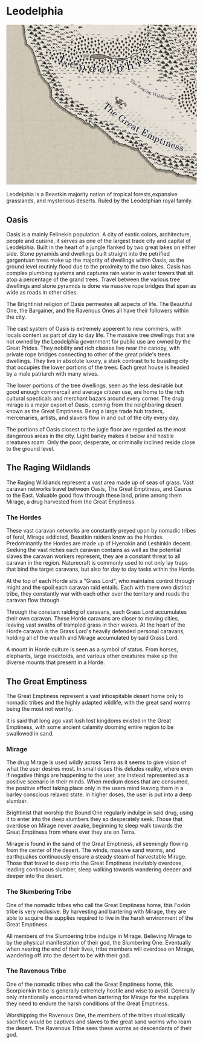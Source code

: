# Leodelphia

![img](LeodelphiaMap.png)

Leodelphia is a Beastkin majority nation of tropical forests,expansive grasslands, and mysterious deserts. Ruled by the Leodelphian royal family.

## Oasis

Oasis is a mainly Felinekin population. A city of exotic colors, architecture, people and cuisine, it serves as one of the largest trade city and capital of Leodelphia. Built in the heart of a jungle flanked by two great lakes on either side. Stone pyramids and dwellings built straight into the petrified gargantuan trees make up the majority of dwellings within Oasis, as the ground level routinly flood due to the proximity to the two lakes. Oasis has complex plumbing systems and captures rain water in water towers that sit atop a percentage of the grand trees. Travel between the various tree dwellings and stone pyramids is done via massive rope bridges that span as wide as roads in other cities.

The Brightinist religion of Oasis permeates all aspects of life. The Beautiful One, the Bargainer, and the Ravenous Ones all have their followers within the city.

The cast system of Oasis is extremely apperent to new commers, with locals content as part of day to day life. The massive tree dwellings that are not owned by the Leodelphia government for public use are owned by the Great Prides. They nobility and rich classes live near the canopy, with private rope bridges connecting to other of the great pride's trees dwellings. They live in absolute luxury, a stark contrast to to bussling city that occupies the lower portions of the trees. Each great house is headed by a male patriarch with many wives.

The lower portions of the tree dwellings, seen as the less desirable but good enough commercail and average citizen use, are home to the rich cultural specticals and merchant bazars around every corner. The drug mirage is a major export of Oasis, coming from the neighboring desert known as the Great Emptiness. Being a large trade hub traders, mercenaries, artists, and slavers flow in and out of the city every day.

The portions of Oasis closest to the jugle floor are regarded as the most dangerous areas in the city. Light barley makes it below and hostile creatures roam. Only the poor, desperate, or criminally inclined reside close to the ground level.

## The Raging Wildlands

The Raging Wildlands represent a vast area made up of seas of grass. Vast caravan networks travel between Oasis, The Great Emptiness, and Caurus to the East. Valuable good flow through these land, prime among them Mirage, a drug harvested from the Great Emptiness.

### The Hordes

These vast caravan networks are constantly preyed upon by nomadic tribes of feral, Mirage addicted, Beastkin raiders know as the Hordes. Predominantly the Hordes are made up of Hyenakin and Leshinkin decent. Seeking the vast riches each caravan contains as well as the potential slaves the caravan workers represent, they are a constant threat to all caravan in the region. Naturecraft is commonly used to not only lay traps that bind the target caravans, but also for day to day tasks within the Horde.

At the top of each Horde sits a "Grass Lord", who maintains control through might and the spoil each caravan raid entails. Each with there own distinct tribe, they constantly war with each other over the territory and roads the caravan flow through.

Through the constant raiding of caravans, each Grass Lord accumulates their own caravan. These Horde caravans are closer to moving cities, leaving vast swaths of trampled grass in their wakes. At the heart of the Horde caravan is the Grass Lord's heavily defended personal caravans, holding all of the wealth and Mirage accumulated by said Grass Lord.

A mount in Horde culture is seen as a symbol of status. From horses, elephants, large insectoids, and various other creatures make up the diverse mounts that present in a Horde.

## The Great Emptiness

The Great Emptiness represent a vast inhospitable desert home only to nomadic tribes and the highly adapted wildlife, with the great sand worms being the most not worthy.

It is said that long ago vast lush lost kingdoms existed in the Great Emptiness, with some ancient calamity dooming entire region to be swallowed in sand.

### Mirage

The drug Mirage is used wildly across Terra as it seems to give vision of what the user desires most. In small doses this deludes reality, where even if negative things are happening to the user, are instead represented as a positive scenario in their minds. When medium doses that are consumed, the positive effect taking place only in the users mind leaving them in a barley conscious relaxed state. In higher doses, the user is put into a deep slumber.

Brightinist that worship the Bound One regularly indulge in said drug, using it to enter into the deep slumbers they so desperately seek. Those that overdose on Mirage never awake, beginning to sleep walk towards the Great Emptiness from where ever they are on Terra.

Mirage is found in the sand of the Great Emptiness, all seemingly flowing from the center of the desert. The winds, massive sand worms, and earthquakes continuously ensure a steady steam of harvestable Mirage. Those that travel to deep into the Great Emptiness inevitably overdose, leading continuous slumber, sleep walking towards wandering deeper and deeper into the desert.

### The Slumbering Tribe

One of the nomadic tribes who call the Great Emptiness home, this Foxkin tribe is very reclusive. By harvesting and bartering with Mirage, they are able to acquire the supplies required to live in the harsh environment of the Great Emptiness.

All members of the Slumbering tribe indulge in Mirage. Believing Mirage to by the physical manifestation of their god, the Slumbering One. Eventually when nearing the end of their lives, tribe members will overdose on Mirage, wandering off into the desert to be with their god.

### The Ravenous Tribe

One of the nomadic tribes who call the Great Emptiness home, this Scorpionkin tribe is generally extremely hostile and wise to avoid. Generally only intentionally encountered when bartering for Mirage for the supplies they need to endure the harsh conditions of the Great Emptiness.

Worshipping the Ravenous One, the members of the tribes ritualistically sacrifice would be captives and slaves to the great sand worms who roam the desert. The Ravenous Tribe sees these worms as descendants of their god.
